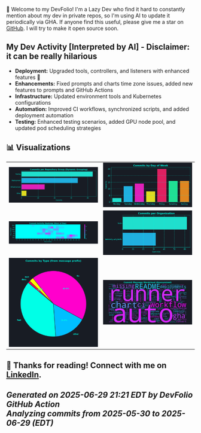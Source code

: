 👋 Welcome to my DevFolio! I'm a Lazy Dev who find it hard to constantly mention about my dev in private repos, so I'm using AI to update it periodically via GHA. If anyone find this useful, please give me a star on [GitHub](https://github.com/kennedy-whytech/kennedy-whytech). I will try to make it open source soon.

## My Dev Activity [Interpreted by AI] - Disclaimer: it can be really hilarious

- **Deployment:** Upgraded tools, controllers, and listeners with enhanced features 🚀
- **Enhancements:** Fixed prompts and charts time zone issues, added new features to prompts and GitHub Actions
- **Infrastructure:** Updated environment tools and Kubernetes configurations
- **Automation:** Improved CI workflows, synchronized scripts, and added deployment automation
- **Testing:** Enhanced testing scenarios, added GPU node pool, and updated pod scheduling strategies

## 📊 Visualizations

<table>
  <tr>
    <td><img src="metadata/commits_per_repo.png" width="340" alt="Commits per Repository Group"/></td>
    <td><img src="metadata/commits_per_day.png" width="340" alt="Commits by Day of Week"/></td>
  </tr>
  <tr>
    <td><img src="metadata/activity_heatmap.png" width="340" alt="Commit Activity Heatmap"/></td>
    <td><img src="metadata/commits_per_org.png" width="340" alt="Commits per Organization"/></td>
  </tr>
  <tr>
    <td><img src="metadata/commits_per_category.png" width="340" alt="Commits by Type"/></td>
    <td><img src="metadata/commit_wordcloud.png" width="340" alt="Commit Message Wordcloud"/></td>
  </tr>
</table>


🚀 Thanks for reading! Connect with me on [LinkedIn](https://www.linkedin.com/in/kennedy-yau).
---
*Generated on 2025-06-29 21:21 EDT by DevFolio GitHub Action*  
*Analyzing commits from 2025-05-30 to 2025-06-29 (EDT)*
---
